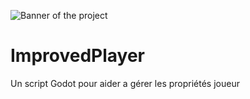 ![Banner of the project](https://github.com/Kh4ru/ImprovedPlayer/bob/main/banner.png)
# ImprovedPlayer
Un script Godot pour aider a gérer les propriétés joueur
